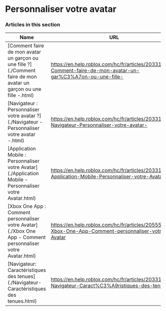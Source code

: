 # Personnaliser votre avatar  
### Articles in this section
Name|URL
-|-
[Comment faire de mon avatar un garçon ou une fille ?](./Comment faire de mon avatar un garçon ou une fille -.html) |https://en.help.roblox.com/hc/fr/articles/203313700-Comment-faire-de-mon-avatar-un-gar%C3%A7on-ou-une-fille-
[Navigateur : Personnaliser votre avatar ?](./Navigateur - Personnaliser votre avatar -.html) |https://en.help.roblox.com/hc/fr/articles/203313600-Navigateur-Personnaliser-votre-avatar-
[Application Mobile : Personnaliser votre Avatar](./Application Mobile - Personnaliser votre Avatar.html) |https://en.help.roblox.com/hc/fr/articles/203313510-Application-Mobile-Personnaliser-votre-Avatar-
[Xbox One App : Comment personnaliser votre Avatar](./Xbox One App - Comment personnaliser votre Avatar.html) |https://en.help.roblox.com/hc/fr/articles/205557353-Xbox-One-App-Comment-personnaliser-votre-Avatar
[Navigateur: Caractéristiques des tenues](./Navigateur- Caractéristiques des tenues.html) |https://en.help.roblox.com/hc/fr/articles/203313710-Navigateur-Caract%C3%A9ristiques-des-tenues